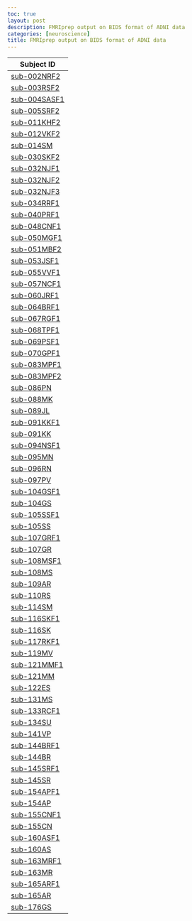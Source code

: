 ```yaml
---
toc: true
layout: post
description: FMRIprep output on BIDS format of ADNI data
categories: [neuroscience]
title: FMRIprep output on BIDS format of ADNI data
---
```

<table class="tableizer-table"><thead><tr class="tableizer-firstrow"><th>Subject ID </th></tr></thead><tbody>
<tr><td><a href = 'https://nabarunsarkar.com/img/fmriprep_TATA/sub-002NRF2.html'>sub-002NRF2</a> </td></tr>
<tr><td><a href = 'https://nabarunsarkar.com/img/fmriprep_TATA/sub-003RSF2.html'>sub-003RSF2</a> </td></tr>
<tr><td><a href = 'https://nabarunsarkar.com/img/fmriprep_TATA/sub-004SASF1.html'>sub-004SASF1</a> </td></tr>
<tr><td><a href = 'https://nabarunsarkar.com/img/fmriprep_TATA/sub-005SRF2.html'>sub-005SRF2</a> </td></tr>
<tr><td><a href = 'https://nabarunsarkar.com/img/fmriprep_TATA/sub-011KHF2.html'>sub-011KHF2</a> </td></tr>
<tr><td><a href = 'https://nabarunsarkar.com/img/fmriprep_TATA/sub-012VKF2.html'>sub-012VKF2</a> </td></tr>
<tr><td><a href = 'https://nabarunsarkar.com/img/fmriprep_TATA/sub-014SM.html'>sub-014SM</a> </td></tr>
<tr><td><a href = 'https://nabarunsarkar.com/img/fmriprep_TATA/sub-030SKF2.html'>sub-030SKF2</a> </td></tr>
<tr><td><a href = 'https://nabarunsarkar.com/img/fmriprep_TATA/sub-032NJF1.html'>sub-032NJF1</a> </td></tr>
<tr><td><a href = 'https://nabarunsarkar.com/img/fmriprep_TATA/sub-032NJF2.html'>sub-032NJF2</a> </td></tr>
<tr><td><a href = 'https://nabarunsarkar.com/img/fmriprep_TATA/sub-032NJF3.html'>sub-032NJF3</a> </td></tr>
<tr><td><a href = 'https://nabarunsarkar.com/img/fmriprep_TATA/sub-034RRF1.html'>sub-034RRF1</a> </td></tr>
<tr><td><a href = 'https://nabarunsarkar.com/img/fmriprep_TATA/sub-040PRF1.html'>sub-040PRF1</a> </td></tr>
<tr><td><a href = 'https://nabarunsarkar.com/img/fmriprep_TATA/sub-048CNF1.html'>sub-048CNF1</a> </td></tr>
<tr><td><a href = 'https://nabarunsarkar.com/img/fmriprep_TATA/sub-050MGF1.html'>sub-050MGF1</a> </td></tr>
<tr><td><a href = 'https://nabarunsarkar.com/img/fmriprep_TATA/sub-051MBF2.html'>sub-051MBF2</a> </td></tr>
<tr><td><a href = 'https://nabarunsarkar.com/img/fmriprep_TATA/sub-053JSF1.html'>sub-053JSF1</a> </td></tr>
<tr><td><a href = 'https://nabarunsarkar.com/img/fmriprep_TATA/sub-055VVF1.html'>sub-055VVF1</a> </td></tr>
<tr><td><a href = 'https://nabarunsarkar.com/img/fmriprep_TATA/sub-057NCF1.html'>sub-057NCF1</a> </td></tr>
<tr><td><a href = 'https://nabarunsarkar.com/img/fmriprep_TATA/sub-060JRF1.html'>sub-060JRF1</a> </td></tr>
<tr><td><a href = 'https://nabarunsarkar.com/img/fmriprep_TATA/sub-064BRF1.html'>sub-064BRF1</a> </td></tr>
<tr><td><a href = 'https://nabarunsarkar.com/img/fmriprep_TATA/sub-067RGF1.html'>sub-067RGF1</a> </td></tr>
<tr><td><a href = 'https://nabarunsarkar.com/img/fmriprep_TATA/sub-068TPF1.html'>sub-068TPF1</a> </td></tr>
<tr><td><a href = 'https://nabarunsarkar.com/img/fmriprep_TATA/sub-069PSF1.html'>sub-069PSF1</a> </td></tr>
<tr><td><a href = 'https://nabarunsarkar.com/img/fmriprep_TATA/sub-070GPF1.html'>sub-070GPF1</a> </td></tr>
<tr><td><a href = 'https://nabarunsarkar.com/img/fmriprep_TATA/sub-083MPF1.html'>sub-083MPF1</a> </td></tr>
<tr><td><a href = 'https://nabarunsarkar.com/img/fmriprep_TATA/sub-083MPF2.html'>sub-083MPF2</a> </td></tr>
<tr><td><a href = 'https://nabarunsarkar.com/img/fmriprep_TATA/sub-086PN.html'>sub-086PN</a> </td></tr>
<tr><td><a href = 'https://nabarunsarkar.com/img/fmriprep_TATA/sub-088MK.html'>sub-088MK</a> </td></tr>
<tr><td><a href = 'https://nabarunsarkar.com/img/fmriprep_TATA/sub-089JL.html'>sub-089JL</a> </td></tr>
<tr><td><a href = 'https://nabarunsarkar.com/img/fmriprep_TATA/sub-091KKF1.html'>sub-091KKF1</a> </td></tr>
<tr><td><a href = 'https://nabarunsarkar.com/img/fmriprep_TATA/sub-091KK.html'>sub-091KK</a> </td></tr>
<tr><td><a href = 'https://nabarunsarkar.com/img/fmriprep_TATA/sub-094NSF1.html'>sub-094NSF1</a> </td></tr>
<tr><td><a href = 'https://nabarunsarkar.com/img/fmriprep_TATA/sub-095MN.html'>sub-095MN</a> </td></tr>
<tr><td><a href = 'https://nabarunsarkar.com/img/fmriprep_TATA/sub-096RN.html'>sub-096RN</a> </td></tr>
<tr><td><a href = 'https://nabarunsarkar.com/img/fmriprep_TATA/sub-097PV.html'>sub-097PV</a> </td></tr>
<tr><td><a href = 'https://nabarunsarkar.com/img/fmriprep_TATA/sub-104GSF1.html'>sub-104GSF1</a> </td></tr>
<tr><td><a href = 'https://nabarunsarkar.com/img/fmriprep_TATA/sub-104GS.html'>sub-104GS</a> </td></tr>
<tr><td><a href = 'https://nabarunsarkar.com/img/fmriprep_TATA/sub-105SSF1.html'>sub-105SSF1</a> </td></tr>
<tr><td><a href = 'https://nabarunsarkar.com/img/fmriprep_TATA/sub-105SS.html'>sub-105SS</a> </td></tr>
<tr><td><a href = 'https://nabarunsarkar.com/img/fmriprep_TATA/sub-107GRF1.html'>sub-107GRF1</a> </td></tr>
<tr><td><a href = 'https://nabarunsarkar.com/img/fmriprep_TATA/sub-107GR.html'>sub-107GR</a> </td></tr>
<tr><td><a href = 'https://nabarunsarkar.com/img/fmriprep_TATA/sub-108MSF1.html'>sub-108MSF1</a> </td></tr>
<tr><td><a href = 'https://nabarunsarkar.com/img/fmriprep_TATA/sub-108MS.html'>sub-108MS</a> </td></tr>
<tr><td><a href = 'https://nabarunsarkar.com/img/fmriprep_TATA/sub-109AR.html'>sub-109AR</a> </td></tr>
<tr><td><a href = 'https://nabarunsarkar.com/img/fmriprep_TATA/sub-110RS.html'>sub-110RS</a> </td></tr>
<tr><td><a href = 'https://nabarunsarkar.com/img/fmriprep_TATA/sub-114SM.html'>sub-114SM</a> </td></tr>
<tr><td><a href = 'https://nabarunsarkar.com/img/fmriprep_TATA/sub-116SKF1.html'>sub-116SKF1</a> </td></tr>
<tr><td><a href = 'https://nabarunsarkar.com/img/fmriprep_TATA/sub-116SK.html'>sub-116SK</a> </td></tr>
<tr><td><a href = 'https://nabarunsarkar.com/img/fmriprep_TATA/sub-117RKF1.html'>sub-117RKF1</a> </td></tr>
<tr><td><a href = 'https://nabarunsarkar.com/img/fmriprep_TATA/sub-119MV.html'>sub-119MV</a> </td></tr>
<tr><td><a href = 'https://nabarunsarkar.com/img/fmriprep_TATA/sub-121MMF1.html'>sub-121MMF1</a> </td></tr>
<tr><td><a href = 'https://nabarunsarkar.com/img/fmriprep_TATA/sub-121MM.html'>sub-121MM</a> </td></tr>
<tr><td><a href = 'https://nabarunsarkar.com/img/fmriprep_TATA/sub-122ES.html'>sub-122ES</a> </td></tr>
<tr><td><a href = 'https://nabarunsarkar.com/img/fmriprep_TATA/sub-131MS.html'>sub-131MS</a> </td></tr>
<tr><td><a href = 'https://nabarunsarkar.com/img/fmriprep_TATA/sub-133RCF1.html'>sub-133RCF1</a> </td></tr>
<tr><td><a href = 'https://nabarunsarkar.com/img/fmriprep_TATA/sub-134SU.html'>sub-134SU</a> </td></tr>
<tr><td><a href = 'https://nabarunsarkar.com/img/fmriprep_TATA/sub-141VP.html'>sub-141VP</a> </td></tr>
<tr><td><a href = 'https://nabarunsarkar.com/img/fmriprep_TATA/sub-144BRF1.html'>sub-144BRF1</a> </td></tr>
<tr><td><a href = 'https://nabarunsarkar.com/img/fmriprep_TATA/sub-144BR.html'>sub-144BR</a> </td></tr>
<tr><td><a href = 'https://nabarunsarkar.com/img/fmriprep_TATA/sub-145SRF1.html'>sub-145SRF1</a> </td></tr>
<tr><td><a href = 'https://nabarunsarkar.com/img/fmriprep_TATA/sub-145SR.html'>sub-145SR</a> </td></tr>
<tr><td><a href = 'https://nabarunsarkar.com/img/fmriprep_TATA/sub-154APF1.html'>sub-154APF1</a> </td></tr>
<tr><td><a href = 'https://nabarunsarkar.com/img/fmriprep_TATA/sub-154AP.html'>sub-154AP</a> </td></tr>
<tr><td><a href = 'https://nabarunsarkar.com/img/fmriprep_TATA/sub-155CNF1.html'>sub-155CNF1</a> </td></tr>
<tr><td><a href = 'https://nabarunsarkar.com/img/fmriprep_TATA/sub-155CN.html'>sub-155CN</a> </td></tr>
<tr><td><a href = 'https://nabarunsarkar.com/img/fmriprep_TATA/sub-160ASF1.html'>sub-160ASF1</a> </td></tr>
<tr><td><a href = 'https://nabarunsarkar.com/img/fmriprep_TATA/sub-160AS.html'>sub-160AS</a> </td></tr>
<tr><td><a href = 'https://nabarunsarkar.com/img/fmriprep_TATA/sub-163MRF1.html'>sub-163MRF1</a> </td></tr>
<tr><td><a href = 'https://nabarunsarkar.com/img/fmriprep_TATA/sub-163MR.html'>sub-163MR</a> </td></tr>
<tr><td><a href = 'https://nabarunsarkar.com/img/fmriprep_TATA/sub-165ARF1.html'>sub-165ARF1</a> </td></tr>
<tr><td><a href = 'https://nabarunsarkar.com/img/fmriprep_TATA/sub-165AR.html'>sub-165AR</a> </td></tr>
<tr><td><a href = 'https://nabarunsarkar.com/img/fmriprep_TATA/sub-176GS.html'>sub-176GS</a> </td></tr>
</tbody></table>

